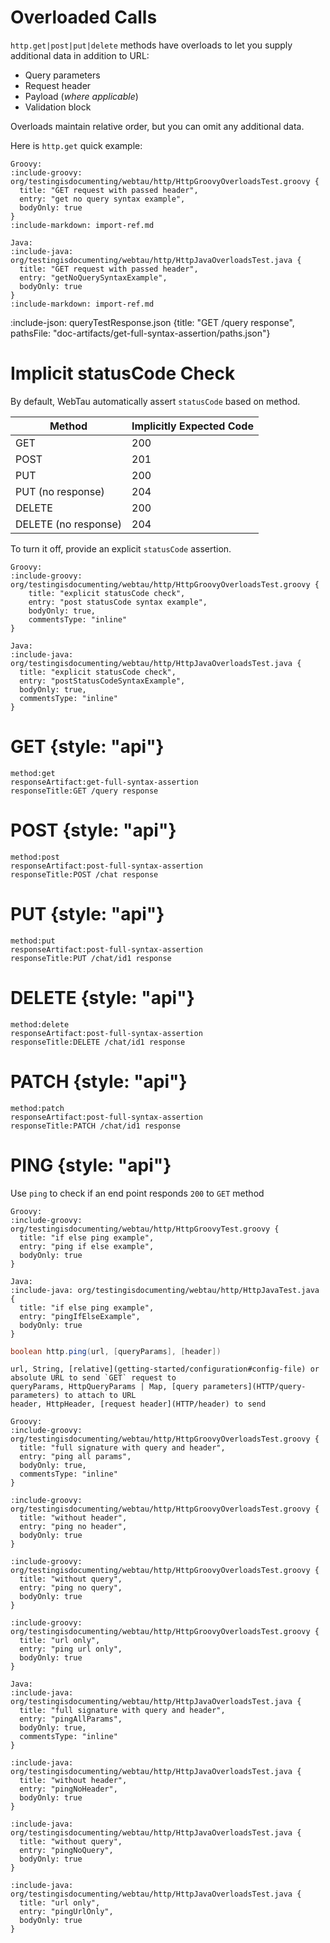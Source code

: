 # Overloaded Calls

`http.get|post|put|delete` methods have overloads to let you supply additional data in addition to URL:
* Query parameters
* Request header
* Payload (*where applicable*)
* Validation block

Overloads maintain relative order, but you can omit any additional data.

Here is `http.get` quick example:

```tabs 
Groovy: 
:include-groovy: org/testingisdocumenting/webtau/http/HttpGroovyOverloadsTest.groovy {
  title: "GET request with passed header",
  entry: "get no query syntax example",
  bodyOnly: true
}
:include-markdown: import-ref.md

Java: 
:include-java: org/testingisdocumenting/webtau/http/HttpJavaOverloadsTest.java {
  title: "GET request with passed header",
  entry: "getNoQuerySyntaxExample", 
  bodyOnly: true
}
:include-markdown: import-ref.md
``` 

:include-json: queryTestResponse.json {title: "GET /query response", pathsFile: "doc-artifacts/get-full-syntax-assertion/paths.json"}

# Implicit statusCode Check

By default, WebTau automatically assert `statusCode` based on method.

| Method              | Implicitly Expected Code |
| --------------------|--------------------------|
| GET                 | 200                      |
| POST                | 201                      |
| PUT                 | 200                      |
| PUT (no response)   | 204                      |
| DELETE              | 200                      |
| DELETE (no response)| 204                      |

To turn it off, provide an explicit `statusCode` assertion.

```tabs
Groovy:
:include-groovy: org/testingisdocumenting/webtau/http/HttpGroovyOverloadsTest.groovy {
    title: "explicit statusCode check",
    entry: "post statusCode syntax example", 
    bodyOnly: true,
    commentsType: "inline"
}

Java:
:include-java: org/testingisdocumenting/webtau/http/HttpJavaOverloadsTest.java {
  title: "explicit statusCode check",
  entry: "postStatusCodeSyntaxExample", 
  bodyOnly: true,
  commentsType: "inline"
}
```

# GET {style: "api"}

```template HTTP-calls-no-body-template.md
method:get
responseArtifact:get-full-syntax-assertion
responseTitle:GET /query response
```

# POST {style: "api"}

```template HTTP-calls-with-body-template.md
method:post
responseArtifact:post-full-syntax-assertion
responseTitle:POST /chat response
```

# PUT {style: "api"}

```template HTTP-calls-with-body-template.md
method:put
responseArtifact:post-full-syntax-assertion
responseTitle:PUT /chat/id1 response
```

# DELETE {style: "api"}

```template HTTP-calls-no-body-template.md
method:delete
responseArtifact:post-full-syntax-assertion
responseTitle:DELETE /chat/id1 response
```

# PATCH {style: "api"}

```template HTTP-calls-with-body-template.md
method:patch
responseArtifact:post-full-syntax-assertion
responseTitle:PATCH /chat/id1 response
```

# PING {style: "api"}

Use `ping` to check if an end point responds `200` to `GET` method

```tabs
Groovy:
:include-groovy: org/testingisdocumenting/webtau/http/HttpGroovyTest.groovy {
  title: "if else ping example",
  entry: "ping if else example", 
  bodyOnly: true
}

Java:
:include-java: org/testingisdocumenting/webtau/http/HttpJavaTest.java {
  title: "if else ping example",
  entry: "pingIfElseExample", 
  bodyOnly: true
}
```

```java {title: "full signature"}
boolean http.ping(url, [queryParams], [header]) 
```

```api-parameters
url, String, [relative](getting-started/configuration#config-file) or absolute URL to send `GET` request to
queryParams, HttpQueryParams | Map, [query parameters](HTTP/query-parameters) to attach to URL 
header, HttpHeader, [request header](HTTP/header) to send 
```

```tabs 
Groovy: 
:include-groovy: org/testingisdocumenting/webtau/http/HttpGroovyOverloadsTest.groovy {
  title: "full signature with query and header",
  entry: "ping all params", 
  bodyOnly: true,
  commentsType: "inline"
}

:include-groovy: org/testingisdocumenting/webtau/http/HttpGroovyOverloadsTest.groovy {
  title: "without header",
  entry: "ping no header",
  bodyOnly: true 
}

:include-groovy: org/testingisdocumenting/webtau/http/HttpGroovyOverloadsTest.groovy {
  title: "without query",
  entry: "ping no query",
  bodyOnly: true
}

:include-groovy: org/testingisdocumenting/webtau/http/HttpGroovyOverloadsTest.groovy {
  title: "url only",
  entry: "ping url only",
  bodyOnly: true
}

Java: 
:include-java: org/testingisdocumenting/webtau/http/HttpJavaOverloadsTest.java {
  title: "full signature with query and header", 
  entry: "pingAllParams", 
  bodyOnly: true,
  commentsType: "inline"
}

:include-java: org/testingisdocumenting/webtau/http/HttpJavaOverloadsTest.java {
  title: "without header",
  entry: "pingNoHeader", 
  bodyOnly: true
}

:include-java: org/testingisdocumenting/webtau/http/HttpJavaOverloadsTest.java {
  title: "without query",
  entry: "pingNoQuery", 
  bodyOnly: true
}

:include-java: org/testingisdocumenting/webtau/http/HttpJavaOverloadsTest.java {
  title: "url only",
  entry: "pingUrlOnly", 
  bodyOnly: true
}
``` 